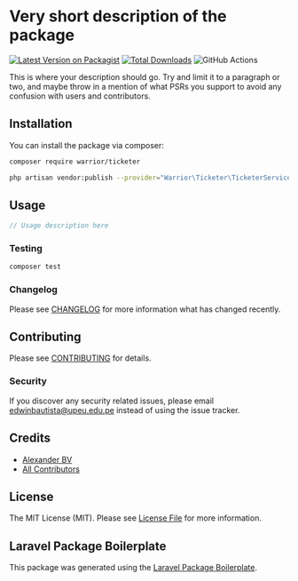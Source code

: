 # Very short description of the package

[![Latest Version on Packagist](https://img.shields.io/packagist/v/warrior/ticketer.svg?style=flat-square)](https://packagist.org/packages/warrior/ticketer)
[![Total Downloads](https://img.shields.io/packagist/dt/warrior/ticketer.svg?style=flat-square)](https://packagist.org/packages/warrior/ticketer)
![GitHub Actions](https://github.com/warrior/ticketer/actions/workflows/main.yml/badge.svg)

This is where your description should go. Try and limit it to a paragraph or two, and maybe throw in a mention of what PSRs you support to avoid any confusion with users and contributors.

## Installation

You can install the package via composer:

```bash
composer require warrior/ticketer
```

```bash
php artisan vendor:publish --provider="Warrior\Ticketer\TicketerServiceProvider" --tag="config"
```

## Usage

```php
// Usage description here
```

### Testing

```bash
composer test
```

### Changelog

Please see [CHANGELOG](CHANGELOG.md) for more information what has changed recently.

## Contributing

Please see [CONTRIBUTING](CONTRIBUTING.md) for details.

### Security

If you discover any security related issues, please email edwinbautista@upeu.edu.pe instead of using the issue tracker.

## Credits

-   [Alexander BV](https://github.com/warrior)
-   [All Contributors](../../contributors)

## License

The MIT License (MIT). Please see [License File](LICENSE.md) for more information.

## Laravel Package Boilerplate

This package was generated using the [Laravel Package Boilerplate](https://laravelpackageboilerplate.com).
